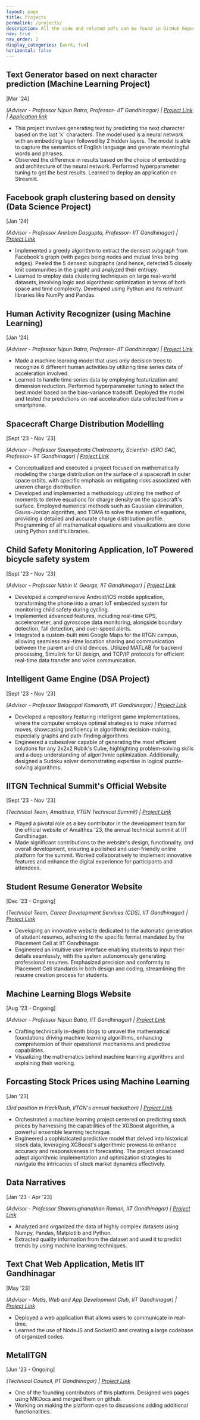 ```yaml
---
layout: page
title: Projects
permalink: /projects/
description: All the code and related pdfs can be found in GitHub Repositories on this website.
nav: true
nav_order: 2
display_categories: [work, fun]
horizontal: false
---
```


<h2><strong>Text Generator based on next character prediction (Machine Learning Project)</strong></h2>
<p>[Mar '24]</p>
<p><em>(Advisor - Professor Nipun Batra, Professor- IIT Gandhinagar) | <a href="https://github.com/Kishan-Ved/text_generator/tree/emb10">Project Link</a> | <a href="https://skynet-text-generator-ml.streamlit.app/">Application link</a></em></p>
<ul>
  <li>This project involves generating text by predicting the next character based on the last 'k' characters. The model used is a neural network with an embedding layer followed by 2 hidden layers. The model is able to capture the semantics of English language and generate meaningful words and phrases.</li>
  <li>Observed the difference in results based on the choice of embedding and architecture of the neural network. Performed hyperparameter tuning to get the best results. Learned to deploy an application on Streamlit.</li>
</ul>


  <h2><strong>Facebook graph clustering based on density (Data Science Project)</strong></h2>
  <p>[Jan '24]</p>
  <p><em>(Advisor - Professor Anirban Dasgupta, Professor- IIT Gandhinagar) | <a href="https://github.com/Kishan-Ved/DS_Clustering/blob/master/facebook_graph_clustering.ipynb">Project Link</a></em></p>
  <ul>
    <li>Implemented a greedy algorithm to extract the densest subgraph from Facebook's graph (with pages being nodes and mutual links being edges). Peeled the 5 densest subgraphs (and hence, detected 5 closely knit communities in the graph) and analyzed their entropy.</li>
    <li>Learned to employ data clustering techniques on large real-world datasets, involving logic and algorithmic optimization in terms of both space and time complexity. Developed using Python and its relevant libraries like NumPy and Pandas.</li>
  </ul>

  <h2><strong>Human Activity Recognizer (using Machine Learning)</strong></h2>
  <p>[Jan '24]</p>
  <p><em>(Advisor - Professor Nipun Batra, Professor- IIT Gandhinagar) | <a href="https://github.com/Kishan-Ved/ML-actifier">Project Link</a></em></p>
  <ul>
    <li>Made a machine learning model that uses only decision trees to recognize 6 different human activities by utilizing time series data of acceleration involved.</li>
    <li>Learned to handle time series data by employing featurization and dimension reduction. Performed hyperparameter tuning to select the best model based on the bias-variance tradeoff. Deployed the model and tested the predictions on real acceleration data collected from a smartphone.</li>
  </ul>

  <h2><strong>Spacecraft Charge Distribution Modelling</strong></h2>
  <p>[Sept '23 - Nov '23]</p>
  <p><em>(Advisor - Professor Soumyabrata Chakrabarty, Scientist- ISRO SAC, Professor- IIT Gandhinagar) | <a
        href="https://github.com/Kishan-Ved/Spacecraft-Charge-Distribution-Modelling">Project Link</a></em></p>
  <ul>
    <li>Conceptualized and executed a project focused on mathematically modeling the charge distribution on the surface of a
      spacecraft in outer space orbits, with specific emphasis on mitigating risks associated with uneven charge
      distribution.</li>
    <li>Developed and implemented a methodology utilizing the method of moments to derive equations for charge density on the
      spacecraft's surface. Employed numerical methods such as Gaussian elimination, Gauss-Jordan algorithm, and TDMA to
      solve the system of equations, providing a detailed and accurate charge distribution profile. 
      Programming of all mathematical equations and visualizations are done using Python and it's libraries.</li>
  </ul>

  <h2><strong>Child Safety Monitoring Application, IoT Powered bicycle safety system</strong></h2>
  <p>[Sept '23 - Nov '23]</p>
  <p><em>(Advisor - Professor Nithin V. George, IIT Gandhinagar) | <a
        href="https://github.com/Kishan-Ved/ChildSafetyMonitoringApp">Project Link</a></em></p>
  <ul>
    <li>Developed a comprehensive Android/iOS mobile application, transforming the phone into a smart IoT embedded system for
      monitoring child safety during cycling.</li>
    <li>Implemented advanced features, including real-time GPS, accelerometer, and gyroscope data monitoring, alongside
      boundary detection, fall detection, and over-speed alerts.</li>
    <li>Integrated a custom-built mini Google Maps for the IITGN campus, allowing seamless real-time location sharing and
      communication between the parent and child devices. Utilized MATLAB for backend processing, Simulink for UI design,
      and TCP/IP protocols for efficient real-time data transfer and voice communication.</li>
  </ul>

  <h2><strong>Intelligent Game Engine (DSA Project)</strong></h2>
  <p>[Sept '23 - Nov '23]</p>
  <p><em>(Advisor - Professor Balagopal Komarath, IIT Gandhinagar) | <a
        href="https://github.com/Kishan-Ved/IntelligentGames">Project Link</a></em></p>
  <ul>
    <li>Developed a repository featuring intelligent game implementations, where the computer employs optimal strategies to
      make informed moves, showcasing proficiency in algorithmic decision-making, especially graphs and path-finding
      algorithms.</li>
    <li>Engineered a cubesolver capable of generating the most efficient solutions for any 2x2x2 Rubik's Cube, highlighting
      problem-solving skills and a deep understanding of algorithmic optimization. Additionally, designed a Sudoku solver
      demonstrating expertise in logical puzzle-solving algorithms.</li>
  </ul>

  <h2><strong>IITGN Technical Summit's Official Website</strong></h2>
  <p>[Sept '23 - Nov '23]</p>
  <p><em>(Technical Team, Amalthea, IITGN Technical Summit) | <a href="https://amalthea.iitgn.ac.in/">Project
        Link</a></em></p>
  <ul>
    <li>Played a pivotal role as a key contributor in the development team for the official website of Amalthea '23, the
      annual technical summit at IIT Gandhinagar.</li>
    <li>Made significant contributions to the website's design, functionality, and overall development, ensuring a polished
      and user-friendly online platform for the summit. Worked collaboratively to implement innovative features and
      enhance the digital experience for participants and attendees.</li>
  </ul>

  <h2><strong>Student Resume Generator Website</strong></h2>
  <p>[Dec '23 - Ongoing]</p>
  <p><em>(Technical Team, Career Development Services (CDS), IIT Gandhinagar) | <a
        href="https://kishan-ved.github.io/resume_generator/">Project Link</a></em></p>
  <ul>
    <li>Developing an innovative website dedicated to the automatic generation of student resumes, adhering to the specific
      format mandated by the Placement Cell at IIT Gandhinagar.</li>
    <li>Engineered an intuitive user interface enabling students to input their details seamlessly, with the system
      autonomously generating professional resumes. Emphasized precision and conformity to Placement Cell standards in
      both design and coding, streamlining the resume creation process for students.</li>
  </ul>

  <h2><strong>Machine Learning Blogs Website</strong></h2>
  <p>[Aug '23 - Ongoing]</p>
  <p><em>(Advisor - Professor Nipun Batra, IIT Gandhinagar) | <a
        href="https://kishan-ved.github.io/Blogs/">Project Link</a></em></p>
  <ul>
    <li>Crafting technically in-depth blogs to unravel the mathematical foundations driving machine learning algorithms,
      enhancing comprehension of their operational mechanisms and predictive capabilities.</li>
    <li>Visualizing the mathematics behind machine learning algorithms and explaining their working.</li>
  </ul>

  <h2><strong>Forcasting Stock Prices using Machine Learning</strong></h2>
  <p>[Jan '23]</p>
  <p><em>(3rd position in HackRush, IITGN's annual hackathon) | <a
        href="https://github.com/Kishan-Ved/Forcasting-Stock-Prices/tree/main">Project Link</a></em></p>
  <ul>
    <li>Orchestrated a machine learning project centered on predicting stock prices by harnessing the capabilities of the
      XGBoost algorithm, a powerful ensemble learning technique.</li>
    <li>Engineered a sophisticated predictive model that delved into historical stock data, leveraging XGBoost's algorithmic
      prowess to enhance accuracy and responsiveness in forecasting. The project showcased adept algorithmic implementation
      and optimization strategies to navigate the intricacies of stock market dynamics effectively.</li>
  </ul>

  <h2><strong>Data Narratives</strong></h2>
  <p>[Jan '23 - Apr '23]</p>
  <p><em>(Advisor - Professor Shanmughanathan Raman, IIT Gandhinagar) | <a
        href="https://github.com/Kishan-Ved/Data-Narratives">Project Link</a></em></p>
  <ul>
    <li>Analyzed and organized the data of highly complex datasets using Numpy, Pandas, Matplotlib and Python.</li>
    <li>Extracted quality information from the dataset and used it to predict trends by using machine learning techniques.</li>
  </ul>

  <h2><strong>Text Chat Web Application, Metis IIT Gandhinagar</strong></h2>
  <p>[May '23]</p>
  <p><em>(Advisor - Metis, Web and App Development Club, IIT Gandhinagar) | <a
        href="https://kishan-ved.github.io/ChatApp/">Project Link</a></em></p>
  <ul>
    <li>Deployed a web application that allows users to communicate in real-time.</li>
    <li>Learned the use of NodeJS and SocketIO and creating a large codebase of organized codes.</li>
  </ul>

  <h2><strong>MetaIITGN</strong></h2>
  <p>[Jun '23 - Ongoing]</p>
  <p><em>(Technical Council, IIT Gandhinagar) | <a href="https://opensource-iitgn.github.io/metaiitgn/">Project Link</a></em></p>
  <ul>
    <li>One of the founding contributors of this platform. Designed web pages using MKDocs and merged them on github.</li>
    <li>Working on making the platform open to discussions adding additional functionalities.</li>
  </ul>

